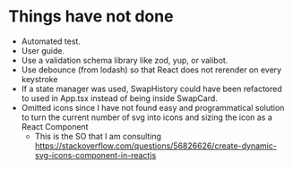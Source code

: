 # Things have not done
- Automated test.
- User guide.
- Use a validation schema library like zod, yup, or valibot.
- Use debounce (from lodash) so that React does not rerender on every keystroke
- If a state manager was used, SwapHistory could have been refactored to used in App.tsx instead of being inside SwapCard.
- Omitted icons since I have not found easy and programmatical solution to turn the current number of svg into icons and sizing the icon as a React Component
    - This is the SO that I am consulting https://stackoverflow.com/questions/56826626/create-dynamic-svg-icons-component-in-reactjs
